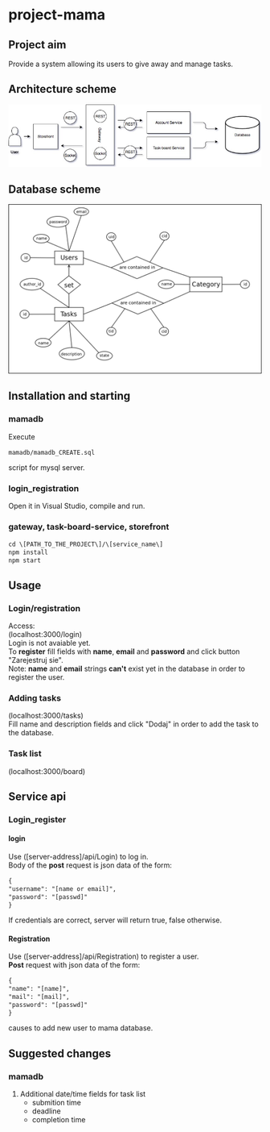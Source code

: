 # project-mama

## Project aim
Provide a system allowing its users to give away and manage tasks.

## Architecture scheme
![Diagram](docs/Diagram.jpg)

## Database scheme
![Diagram](docs/mamadb-schema.png)

## Installation and starting
### mamadb
Execute
```
mamadb/mamadb_CREATE.sql
```
script for mysql server.

### login_registration
Open it in Visual Studio, compile and run.

### gateway, task-board-service, storefront
```
cd \[PATH_TO_THE_PROJECT\]/\[service_name\]
npm install
npm start
```

## Usage
### Login/registration
Access:  
(localhost:3000/login)  
Login is not avaiable yet.  
To __register__ fill fields with __name__, __email__ and __password__ and click button "Zarejestruj sie".  
Note: __name__ and __email__ strings __can't__ exist yet in the database in order to register the user.

### Adding tasks
(localhost:3000/tasks)  
Fill name and description fields and click "Dodaj" in order to add the task to the database.

### Task list
(localhost:3000/board)  

## Service api
### Login_register
#### login
Use ([server-address]/api/Login) to log in.  
Body of the __post__ request is json data of the form:
```
{
"username": "[name or email]",
"password": "[passwd]"  
}
```
If credentials are correct, server will return true, false otherwise.

#### Registration
Use ([server-address]/api/Registration) to register a user.  
 __Post__ request with json data of the form:

```
{
"name": "[name]",
"mail": "[mail]",
"password": "[passwd]"
}
```
causes to add new user to mama database.

## Suggested changes
### mamadb
1. Additional date/time fields for task list
	* submition time
	* deadline
	* completion time

